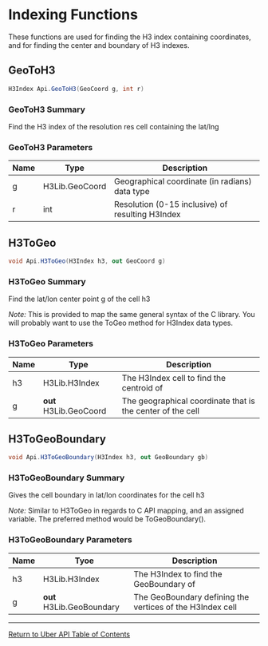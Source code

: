 # Indexing Functions

These functions are used for finding the H3 index containing coordinates,
and for finding the center and boundary of H3 indexes.

## GeoToH3

```c#
H3Index Api.GeoToH3(GeoCoord g, int r)
```

### GeoToH3 Summary

Find the H3 index of the resolution res cell containing the lat/lng

### GeoToH3 Parameters

| Name | Type | Description |
|------|------|-------------|
| g | H3Lib.GeoCoord | Geographical coordinate (in radians) data type |
| r | int | Resolution (0-15 inclusive) of resulting H3Index |

## H3ToGeo

```c#
void Api.H3ToGeo(H3Index h3, out GeoCoord g) 
```

### H3ToGeo Summary

Find the lat/lon center point g of the cell h3

_Note:_ This is provided to map the same general syntax
of the C library.  You will probably want to use the ToGeo
method for H3Index data types.

### H3ToGeo Parameters

| Name | Type | Description |
|------|------|-------------|
| h3 | H3Lib.H3Index | The H3Index cell to find the centroid of |
| g | **out** H3Lib.GeoCoord | The geographical coordinate that is the center of the cell |

## H3ToGeoBoundary

```c#
void Api.H3ToGeoBoundary(H3Index h3, out GeoBoundary gb)
```

### H3ToGeoBoundary Summary

Gives the cell boundary in lat/lon coordinates for the cell h3

_Note:_ Similar to H3ToGeo in regards to C API mapping, and an
assigned variable.  The preferred method would be ToGeoBoundary().

### H3ToGeoBoundary Parameters

| Name | Tyoe | Description |
|------|------|-------------|
| h3 | H3Lib.H3Index | The H3Index to find the GeoBoundary of |
| g  | **out** H3Lib.GeoBoundary | The GeoBoundary defining the vertices of the H3Index cell | 

<hr>

[Return to Uber API Table of Contents](Uber-Api.md)
